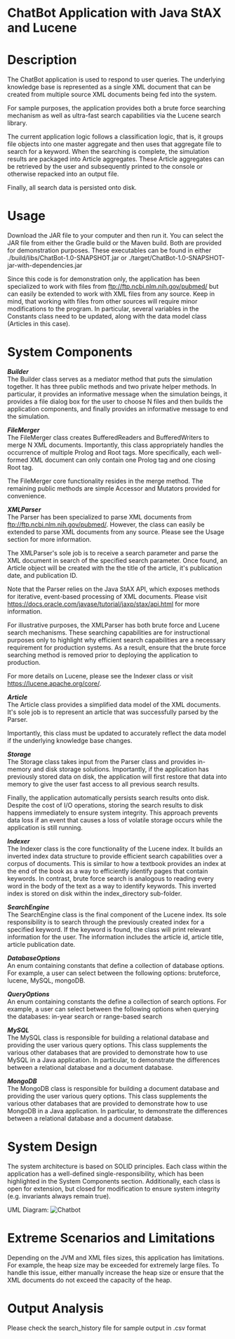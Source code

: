 # ChatBot Application with Java StAX and Lucene

# Description
The ChatBot application is used to respond to user queries. The underlying knowledge base is represented as a single XML 
document that can be created from multiple source XML documents being fed into the system.  

For sample purposes, the application provides both a brute force searching mechanism as well as ultra-fast search 
capabilities via the Lucene search library.

The current application logic follows a classification logic, that is, it groups file objects into one master aggregate 
and then uses that aggregate file to search for a keyword. When the searching is complete, the simulation results are 
packaged into Article aggregates. These Article aggregates can be retrieved by the user and subsequently printed to the 
console or otherwise repacked into an output file. 

Finally, all search data is persisted onto disk.

# Usage
Download the JAR file to your computer and then run it. You can select the JAR file from either the Gradle build or the 
Maven build. Both are provided for demonstration purposes. These executables can be found in either 
./build/libs/ChatBot-1.0-SNAPSHOT.jar or ./target/ChatBot-1.0-SNAPSHOT-jar-with-dependencies.jar

Since this code is for demonstration only, the application has been specialized to work with files from 
ftp://ftp.ncbi.nlm.nih.gov/pubmed/ but can easily be extended to work with XML files from any source. Keep in mind, 
that working with files from other sources will require minor modifications to the program. In particular, several 
variables in the Constants class need to be updated, along with the data model class (Articles in this case).

# System Components
***Builder***\
The Builder class serves as a mediator method that puts the simulation together. It has three public methods and two 
private helper methods. In particular, it provides an informative message when the simulation beings, it provides a 
file dialog box for the user to choose N files and then builds the application components, and finally provides an 
informative message to end the simulation.

***FileMerger***\
The FileMerger class creates BufferedReaders and BufferedWriters to merge N XML documents. Importantly, this class
appropriately handles the occurrence of multiple Prolog and Root tags. More specifically, each well-formed XML document 
can only contain one Prolog tag and one closing Root tag.

The FileMerger core functionality resides in the merge method. The remaining public methods are simple Accessor and 
Mutators provided for convenience. 

***XMLParser***\
The Parser has been specialized to parse XML documents from ftp://ftp.ncbi.nlm.nih.gov/pubmed/. However, the class
can easily be extended to parse XML documents from any source. Please see the Usage section for more information.

The XMLParser's sole job is to receive a search parameter and parse the XML document in search of the specified search 
parameter. Once found, an Article object will be created with the the title of the article, it's publication date, and 
publication ID.

Note that the Parser relies on the Java StAX API, which exposes methods for iterative, event-based processing of XML 
documents. Please visit https://docs.oracle.com/javase/tutorial/jaxp/stax/api.html for more information.

For illustrative purposes, the XMLParser has both brute force and Lucene search mechanisms. These searching capabilities 
are for instructional purposes only to highlight why efficient search capabilities are a necessary requirement for 
production systems. As a result, ensure that the brute force searching method is removed prior to deploying the 
application to production.

For more details on Lucene, please see the Indexer class or visit https://lucene.apache.org/core/.

***Article***\
The Article class provides a simplified data model of the XML documents. It's sole job is to represent an article that
was successfully parsed by the Parser. 

Importantly, this class must be updated to accurately reflect the data model if the underlying knowledge base changes. 

***Storage***\
The Storage class takes input from the Parser class and provides in-memory and disk storage solutions. Importantly, if 
the application has previously stored data on disk, the application will first restore that data into memory to give 
the user fast access to all previous search results.

Finally, the application automatically persists search results onto disk. Despite the cost of I/O operations, storing 
the search results to disk happens immediately to ensure system integrity. This approach prevents data loss if an event 
that causes a loss of volatile storage occurs while the application is still running.

***Indexer***\
The Indexer class is the core functionality of the Lucene index. It builds an inverted index data structure to provide 
efficient search capabilities over a corpus of documents. This is similar to how a textbook provides an index at the 
end of the book as a way to efficiently identify pages that contain keywords. In contrast, brute force search is 
analogous to reading every word in the body of the text as a way to identify keywords. This inverted index is stored on 
disk within the index_directory sub-folder.

***SearchEngine***\
The SearchEngine class is the final component of the Lucene index. Its sole responsibility is to search through the 
previously created index for a specified keyword. If the keyword is found, the class will print relevant information 
for the user. The information includes the article id, article title, article publication date.

***DatabaseOptions***\
An enum containing constants that define a collection of database options. For example, a user can select between the 
following options: bruteforce, lucene, MySQL, mongoDB.

***QueryOptions***\
An enum containing constants the define a collection of search options. For example, a user can select between the 
following options when querying the databases: in-year search or range-based search

***MySQL***\
The MySQL class is responsible for building a relational database and providing the user various query options. This 
class supplements the various other databases that are provided to demonstrate how to use MySQL in a Java application. 
In particular, to demonstrate the differences between a relational database and a document database.

***MongoDB***\
The MongoDB class is responsible for building a document database and providing the user various query options. This 
class supplements the various other databases that are provided to demonstrate how to use MongoDB in a Java 
application. In particular, to demonstrate the differences between a relational database and a document database.

# System Design
The system architecture is based on SOLID principles. Each class within the application has a well-defined 
single-responsibility, which has been highlighted in the System Components section. Additionally, each class is open
for extension, but closed for modification to ensure system integrity (e.g. invariants always remain true).

UML Diagram:
![Chatbot](https://user-images.githubusercontent.com/12025538/97821659-3d50da80-1c81-11eb-9ae7-465a232e6c0a.png)

# Extreme Scenarios and Limitations
Depending on the JVM and XML files sizes, this application has limitations. For example, the heap size may be exceeded
for extremely large files. To handle this issue, either manually increase the heap size or ensure that the XML documents
do not exceed the capacity of the heap.

# Output Analysis
Please check the search_history file for sample output in .csv format

